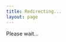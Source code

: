 ```yaml
---
title: Redirecting...
layout: page
---
```

Please wait...
<script>
window.location.replace(getQueryVariable('url'));


function getQueryVariable(variable) {
     var query = window.location.search.substring(1);
     var vars = query.split('&');
 
     for (var i = 0; i < vars.length; i++) {
       var pair = vars[i].split('=');
 
       if (pair[0] === variable) {
         return decodeURIComponent(pair[1].replace(/\+/g, '%20'));
       }
     }
   }
</script>
